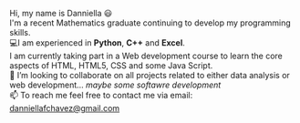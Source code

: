 Hi, my name is Danniella 😃 <br>
I'm a recent Mathematics graduate continuing to develop my programming skills. <br>
💻I am experienced in **Python**, **C++** and **Excel**. <br>
I am currently taking part in a Web development course to learn the core aspects of HTML, HTML5, CSS and some Java Script.<br>
💞️ I’m looking to collaborate on all projects related to either data analysis or web development... *maybe some softawre development* <br>
📫 To reach me feel free to contact me via email: <br>
[danniellafchavez@gmail.com](danniellafchavez@gmail.com)
